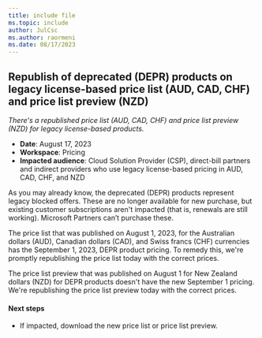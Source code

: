 ```yaml
---
title: include file
ms.topic: include
author: JulCsc
ms.author: raormeni
ms.date: 08/17/2023
---
```


## Republish of deprecated (DEPR) products on legacy license-based price list (AUD, CAD, CHF) and price list preview (NZD)

*There's a republished price list (AUD, CAD, CHF) and price list preview (NZD) for legacy license-based products.*

- **Date**: August 17, 2023
- **Workspace**: Pricing
- **Impacted audience**: Cloud Solution Provider (CSP), direct-bill partners and indirect providers who use legacy license-based pricing in AUD, CAD, CHF, and NZD

As you may already know, the deprecated (DEPR) products represent legacy blocked offers. These are no longer available for new purchase, but existing customer subscriptions aren't impacted (that is, renewals are still working). Microsoft Partners can’t purchase these.

The price list that was published on August 1, 2023, for the Australian dollars (AUD), Canadian dollars (CAD), and Swiss francs (CHF) currencies has the September 1, 2023, DEPR product pricing. To remedy this, we're promptly republishing the price list today with the correct prices.

The price list preview that was published on August 1 for New Zealand dollars (NZD) for DEPR products doesn't have the new September 1 pricing. We're republishing the price list preview today with the correct prices.

#### Next steps

- If impacted, download the new price list or price list preview.
